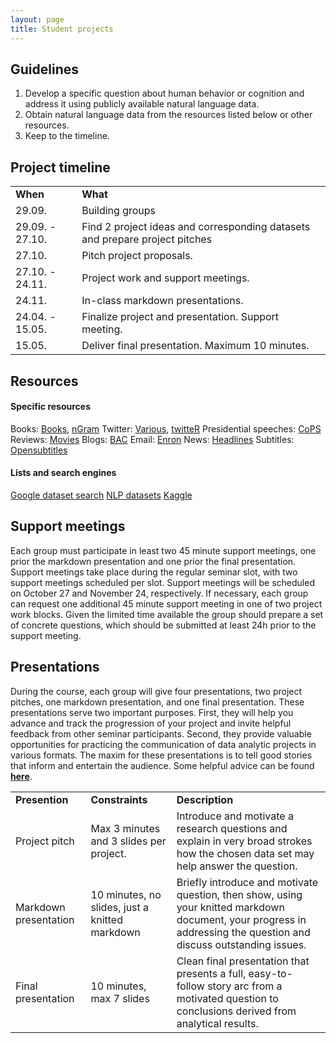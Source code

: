 ```yaml
---
layout: page
title: Student projects
---
```


## Guidelines

1. Develop a specific question about human behavior or cognition and address it using publicly available natural language data.
2. Obtain natural language data from the resources listed below or other resources.
3. Keep to the timeline.

## Project timeline

<table cellspacing="0" cellpadding="0">
  <tr>
    <td ><b>When</b></td>
    <td ><b>What</b></td>
  </tr>
  <tr>
    <td >29.09.</td>
    <td>Building groups</td>
  </tr>
  <tr>
    <td >29.09. - 27.10.</td>
    <td>Find 2 project ideas and corresponding datasets and prepare project pitches</td>
  </tr>
  <tr>
    <td >27.10.</td>
    <td>Pitch project proposals.</td>
  </tr>
  <tr>
    <td >27.10. - 24.11.</td>
    <td>Project work and support meetings.</td>
  </tr>
  <tr>
    <td >24.11.</td>
    <td>In-class markdown presentations.</td>
  </tr>
  <tr>
    <td >24.04. - 15.05.</td>
    <td>Finalize project and presentation. Support meeting.</td>
  </tr>
  <tr>
    <td >15.05.</td>
    <td>Deliver final presentation. Maximum 10 minutes. </td>
  </tr>
</table>

## Resources

#### Specific resources
Books: <a href="http://www.gutenberg.org/">Books</a>, <a href="https://github.com/seancarmody/ngramr">nGram</a>
Twitter: <a href="https://www.figure-eight.com/data-for-everyone/">Various</a>, <a href="http://geoffjentry.hexdump.org/twitteR.pdf">twitteR</a>
Presidential speeches: <a href="http://www.thegrammarlab.com/?nor-portfolio=corpus-of-presidential-speeches-cops-and-a-clintontrump-corpus">CoPS</a>
Reviews: <a href="http://ai.stanford.edu/~amaas/data/sentiment/">Movies</a>
Blogs: <a href="http://u.cs.biu.ac.il/~koppel/BlogCorpus.htm">BAC</a>
Email: <a href="https://www.cs.cmu.edu/~./enron/">Enron</a>
News: <a href="https://www.kaggle.com/therohk/million-headlines">Headlines</a>
Subtitles: <a href="https://www.opensubtitles.org/de">Opensubtitles</a>

#### Lists and search engines
<a href="https://datasetsearch.research.google.com/">Google dataset search</a>
<a href="https://github.com/niderhoff/nlp-datasets">NLP datasets</a>
<a href="https://www.kaggle.com/">Kaggle</a>

## Support meetings

Each group must participate in least two 45 minute support meetings, one prior the markdown presentation and one prior the final presentation. Support meetings take place during the regular seminar slot, with two support meetings scheduled per slot. Support meetings will be scheduled on October 27 and November 24, respectively. If necessary, each group can request one additional 45 minute support meeting in one of two project work blocks. Given the limited time available the group should prepare a set of concrete questions, which should be submitted at least 24h prior to the support meeting.    

## Presentations

During the course, each group will give four presentations, two project pitches, one markdown presentation, and one final presentation. These presentations serve two important purposes. First, they will help you advance and track the progression of your project and invite helpful feedback from other seminar participants. Second, they provide valuable opportunities for practicing the communication of data analytic projects in various formats. The maxim for these presentations is to tell good stories that inform and entertain the audience. Some helpful advice can be found <a href="http://www.podiumwisdom.com/blog/2015/11/15/4-tips-best-science-communicators"><b>here</b></a>.

<table cellspacing="0" cellpadding="0">
  <tr>
    <td><b>Presention</b></td>
    <td><b>Constraints</b></td>
    <td><b>Description</b></td>
  </tr>
  <tr>
    <td>Project pitch</td>
    <td>Max 3 minutes and 3 slides per project.</td>
    <td>Introduce and motivate a research questions and explain in very broad strokes how the chosen data set may help answer the question.</td>
  </tr>
  <tr>
    <td>Markdown presentation</td>
    <td>10 minutes, no slides, just a knitted markdown</td>
    <td>Briefly introduce and motivate question, then show, using your knitted markdown document, your progress in addressing the question and discuss outstanding issues.</td>
  </tr>
  <tr>
    <td>Final presentation</td>
    <td>10 minutes, max 7 slides</td>
    <td>Clean final presentation that presents a full, easy-to-follow story arc from a motivated question to conclusions derived from analytical results.</td>
  </tr>
</table>
